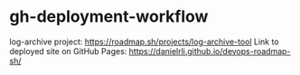 # gh-deployment-workflow

log-archive project: https://roadmap.sh/projects/log-archive-tool
Link to deployed site on GitHub Pages: https://danielrli.github.io/devops-roadmap-sh/


